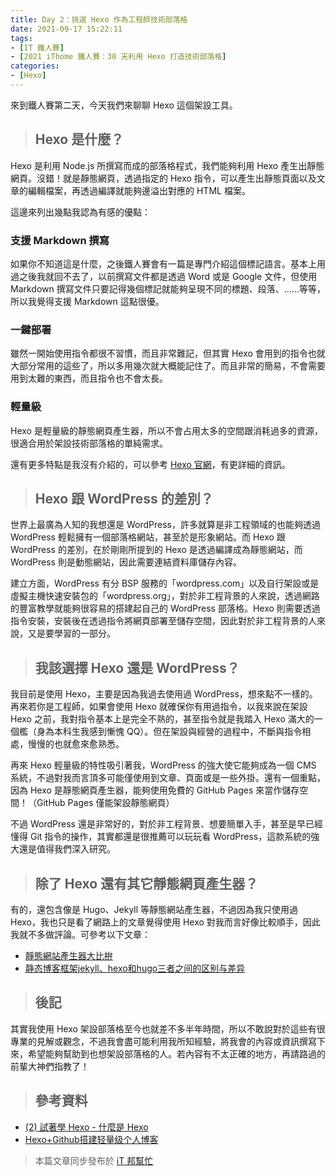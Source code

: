 ```yaml
---
title: Day 2：挑選 Hexo 作為工程師技術部落格
date: 2021-09-17 15:22:11
tags:
- [IT 鐵人賽]
- [2021 iThome 鐵人賽：30 天利用 Hexo 打造技術部落格]
categories:
- [Hexo]
---
```


來到鐵人賽第二天，今天我們來聊聊 Hexo 這個架設工具。

> ## Hexo 是什麼？

Hexo 是利用 Node.js 所撰寫而成的部落格程式，我們能夠利用 Hexo 產生出靜態網頁。沒錯！就是靜態網頁，透過指定的 Hexo 指令，可以產生出靜態頁面以及文章的編輯檔案，再透過編譯就能夠邊溢出對應的 HTML 檔案。

<!-- more -->

這邊來列出幾點我認為有感的優點：

### 支援 Markdown 撰寫

如果你不知道這是什麼，之後鐵人賽會有一篇是專門介紹這個標記語言。基本上用過之後我就回不去了，以前撰寫文件都是透過 Word 或是 Google 文件，但使用 Markdown 撰寫文件只要記得幾個標記就能夠呈現不同的標題、段落、......等等，所以我覺得支援 Markdown 這點很優。

### 一鍵部署

雖然一開始使用指令都很不習慣，而且非常難記，但其實 Hexo 會用到的指令也就大部分常用的這些了，所以多用幾次就大概能記住了。而且非常的簡易，不會需要用到太難的東西，而且指令也不會太長。

### 輕量級

Hexo 是輕量級的靜態網頁產生器，所以不會占用太多的空間跟消耗過多的資源，很適合用於架設技術部落格的單純需求。

還有更多特點是我沒有介紹的，可以參考 [Hexo 官網](https://hexo.io/zh-tw/)，有更詳細的資訊。

> ## Hexo 跟 WordPress 的差別？

世界上最廣為人知的我想還是 WordPress，許多就算是非工程領域的也能夠透過 WordPress 輕鬆擁有一個部落格網站，甚至於是形象網站。而 Hexo 跟 WordPress 的差別，在於剛剛所提到的 Hexo 是透過編譯成為靜態網站，而 WordPress 則是動態網站，因此需要連結資料庫儲存內容。

建立方面，WordPress 有分 BSP 服務的「wordpress.com」以及自行架設或是虛擬主機快速安裝包的「wordpress.org」，對於非工程背景的人來說，透過網路的豐富教學就能夠很容易的搭建起自己的 WordPress 部落格。Hexo 則需要透過指令安裝，安裝後在透過指令將網頁部署至儲存空間，因此對於非工程背景的人來說，又是要學習的一部分。

> ## 我該選擇 Hexo 還是 WordPress？

我目前是使用 Hexo，主要是因為我過去使用過 WordPress，想來點不一樣的。再來若你是工程師，如果會使用 Hexo 就確保你有用過指令，以我來說在架設 Hexo 之前，我對指令基本上是完全不熟的，甚至指令就是我踏入 Hexo 滿大的一個檻（身為本科生我感到慚愧 QQ）。但在架設與經營的過程中，不斷與指令相處，慢慢的也就愈來愈熟悉。

再來 Hexo 輕量級的特性吸引著我，WordPress 的強大使它能夠成為一個 CMS 系統，不過對我而言頂多可能僅使用到文章、頁面或是一些外掛。還有一個重點，因為 Hexo 是靜態網頁產生器，能夠使用免費的 GitHub Pages 來當作儲存空間！（GitHub Pages 僅能架設靜態網頁）

不過 WordPress 還是非常好的，對於非工程背景、想要簡單入手，甚至是早已經懂得 Git 指令的操作，其實都還是很推薦可以玩玩看 WordPress，這款系統的強大還是值得我們深入研究。

> ## 除了 Hexo 還有其它靜態網頁產生器？

有的，還包含像是 Hugo、Jekyll 等靜態網站產生器，不過因為我只使用過 Hexo，我也只是看了網路上的文章覺得使用 Hexo 對我而言好像比較順手，因此我就不多做評論。可參考以下文章：

* [靜態網站產生器大比拚](https://raychiutw.github.io/2019/Static-Site-Generator-Comparison/)
* [静态博客框架jekyll、hexo和hugo三者之间的区别与差异](https://zhuanlan.zhihu.com/p/368407566)

> ## 後記

其實我使用 Hexo 架設部落格至今也就差不多半年時間，所以不敢說對於這些有很專業的見解或觀念，不過我會盡可能利用我所知經驗，將我會的內容或資訊撰寫下來，希望能夠幫助到也想架設部落格的人。若內容有不太正確的地方，再請路過的前輩大神們指教了！

> ## 參考資料

* [(2) 試著學 Hexo - 什麼是 Hexo](https://ithelp.ithome.com.tw/articles/10236855)
* [Hexo+Github搭建轻量级个人博客](https://www.dazhuanlan.com/flyingrobot/topics/1616326)

> 本篇文章同步發布於 [iT 邦幫忙](https://ithelp.ithome.com.tw/articles/10266046)